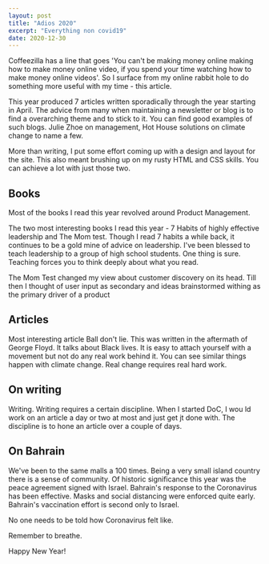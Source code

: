 ```yaml
---
layout: post
title: "Adios 2020"
excerpt: "Everything non covid19"
date: 2020-12-30
---
```


Coffeezilla has a line that goes 'You can't be making money online making how to make money online video, if you spend your time watching how to make money online videos'. So I surface from my online rabbit hole to do something more useful with my time - this article.

This year produced 7 articles written sporadically through the year starting in April. The advice from many when maintaining a newsletter or blog is to find a overarching theme and to stick to it. You can find good examples of such blogs. Julie Zhoe on management, Hot House solutions on climate change to name a few.

More than writing, I put some effort coming up with a design and layout for the site. This also meant brushing up on my rusty HTML and CSS skills. You can achieve a lot with just those two. 

## Books

Most of the books I read this year revolved around Product Management.

The two most interesting books I read this year - 7 Habits of highly effective leadership and The Mom test. Though I read 7 habits a while back, it continues to be a gold mine of advice on leadership. I've been blessed to teach leadership to a group of high school students. One thing is sure. Teaching forces you to think deeply about what you read.

The Mom Test changed my view about customer discovery on its head. Till then I thought of user input as secondary and ideas brainstormed withing as the primary driver of a product

## Articles 

Most interesting article Ball don't lie. This was written in the aftermath of George Floyd. It talks about Black lives. It is easy to attach yourself with a movement but not do any real work behind it. You can see similar things happen with climate change. Real change requires real hard work.

## On writing 

Writing. Writing requires a certain discipline. When I started DoC, I wou ld work on an article a day or two at most and just get jt done with. The discipline is to hone an article over a couple of days.

## On Bahrain

We've been to the same malls a 100 times. Being a very small island country there is a sense of community. Of historic significance this year was the peace agreement signed with Israel. Bahrain's response to the Coronavirus has been effective. Masks and social distancing were enforced quite early. Bahrain's vaccination effort is second only to Israel.

No one needs to be told how Coronavirus felt like. 

Remember to breathe.

Happy New Year!


